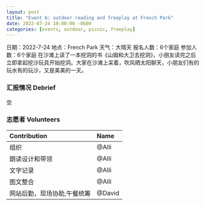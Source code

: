 ```yaml
---
layout: post
title: "Event 6: outdoor reading and freeplay at French Park"
date: 2022-07-24 10:00:00 -0600
categories: [events, outdoor, picnic, freeplay]
---
```


日期：2022-7-24
地点：French Park
天气：大晴天
报名人数：6个家庭
参加人数：6个家庭
在沙滩上读了一本挖洞的书《山姆和大卫去挖洞》，小朋友读完之后立即拿起挖沙玩具开始挖洞。大家在沙滩上呆着，吹风晒太阳聊天，小朋友们有的玩水有的玩沙，又是美美的一天。



### 汇报情况 Debrief

空


### 志愿者 Volunteers

| Contribution   | Name          |
| :------------- | :------------ |
| 组织           | @Alli          |
| 朗读设计和带领 | @Alli   |
| 文字记录       | @Alli       |
| 图文整合       | @Alli   |
| 网站后勤，现场协助,午餐统筹       | @David        |
